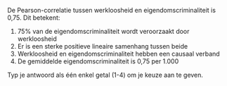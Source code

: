 De Pearson-correlatie tussen werkloosheid en eigendomscriminaliteit is 0,75. Dit betekent:

1.	75% van de eigendomscriminaliteit wordt veroorzaakt door werkloosheid
2.	Er is een sterke positieve lineaire samenhang tussen beide
3.	Werkloosheid en eigendomscriminaliteit hebben een causaal verband
4.	De gemiddelde eigendomscriminaliteit is 0,75 per 1.000

Typ je antwoord als één enkel getal (1-4) om je keuze aan te geven.